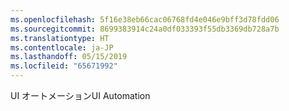 ```yaml
---
ms.openlocfilehash: 5f16e38eb66cac06768fd4e046e9bff3d78fdd06
ms.sourcegitcommit: 8699383914c24a0df033393f55db3369db728a7b
ms.translationtype: HT
ms.contentlocale: ja-JP
ms.lasthandoff: 05/15/2019
ms.locfileid: "65671992"
---
```

<span data-ttu-id="0d835-101">UI オートメーション</span><span class="sxs-lookup"><span data-stu-id="0d835-101">UI Automation</span></span>
